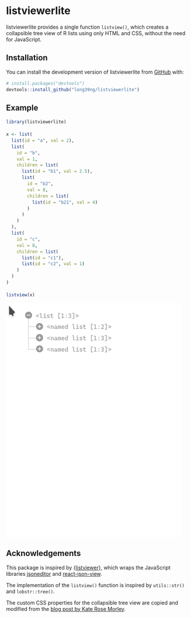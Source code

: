 
<!-- README.md is generated from README.Rmd. Please edit that file -->

# listviewerlite

<!-- badges: start -->
<!-- badges: end -->

listviewerlite provides a single function `listview()`, which creates a
collapsible tree view of R lists using only HTML and CSS, without the
need for JavaScript.

## Installation

You can install the development version of listviewerlite from
[GitHub](https://github.com/) with:

``` r
# install.packages("devtools")
devtools::install_github("long39ng/listviewerlite")
```

## Example

``` r
library(listviewerlite)

x <- list(
  list(id = "a", val = 2),
  list(
    id = "b",
    val = 1,
    children = list(
      list(id = "b1", val = 2.5),
      list(
        id = "b2",
        val = 8,
        children = list(
          list(id = "b21", val = 4)
        )
      )
    )
  ),
  list(
    id = "c",
    val = 8,
    children = list(
      list(id = "c1"),
      list(id = "c2", val = 1)
    )
  )
)

listview(x)
```

<img src="man/figures/preview.gif" width="480" />

## Acknowledgements

This package is inspired by
[{listviewer}](https://github.com/timelyportfolio/listviewer), which
wraps the JavaScript libraries
[jsoneditor](https://github.com/josdejong/jsoneditor) and
[react-json-view](https://github.com/mac-s-g/react-json-view).

The implementation of the `listview()` function is inspired by
`utils::str()` and `lobstr::tree()`.

The custom CSS properties for the collapsible tree view are copied and
modified from the [blog post by Kate Rose
Morley](https://iamkate.com/code/tree-views/).
